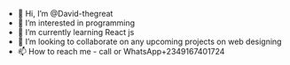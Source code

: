 - 👋 Hi, I’m @David-thegreat
- 👀 I’m interested in programming
- 🌱 I’m currently learning React js
- 💞️ I’m looking to collaborate on any upcoming projects on web designing
- 📫 How to reach me - call or WhatsApp+2349167401724

<!---
David-thegreat/David-thegreat is a ✨ special ✨ repository because its `README.md` (this file) appears on your GitHub profile.
You can click the Preview link to take a look at your changes.
--->
